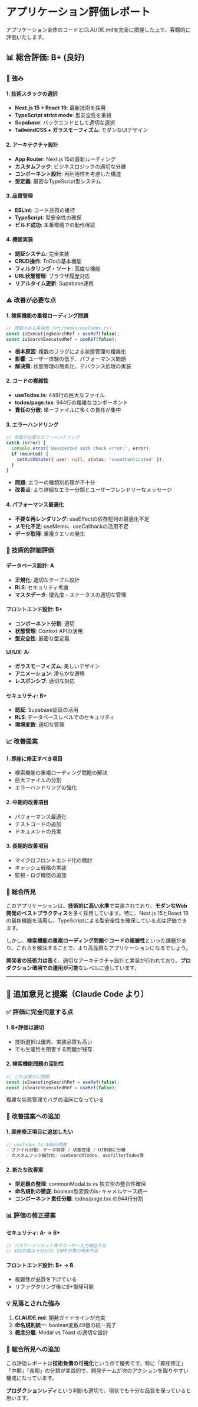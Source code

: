 # アプリケーション評価レポート

アプリケーション全体のコードとCLAUDE.mdを完全に把握した上で、客観的に評価いたします。

## 📊 総合評価: **B+ (良好)**

### 💪 **強み**

#### 1. **技術スタックの選択**
- **Next.js 15 + React 19**: 最新技術を採用
- **TypeScript strict mode**: 型安全性を重視
- **Supabase**: バックエンドとして適切な選択
- **TailwindCSS + ガラスモーフィズム**: モダンなUIデザイン

#### 2. **アーキテクチャ設計**
- **App Router**: Next.js 15の最新ルーティング
- **カスタムフック**: ビジネスロジックの適切な分離
- **コンポーネント設計**: 再利用性を考慮した構造
- **型定義**: 厳密なTypeScript型システム

#### 3. **品質管理**
- **ESLint**: コード品質の維持
- **TypeScript**: 型安全性の確保
- **ビルド成功**: 本番環境での動作保証

#### 4. **機能実装**
- **認証システム**: 完全実装
- **CRUD操作**: ToDoの基本機能
- **フィルタリング・ソート**: 高度な機能
- **URL状態管理**: ブラウザ履歴対応
- **リアルタイム更新**: Supabase連携

### ⚠️ **改善が必要な点**

#### 1. **検索機能の重複ローディング問題**
```typescript
// 問題のある実装例（src/hooks/useTodos.ts）
const isExecutingSearchRef = useRef(false);
const isSearchExecutedRef = useRef(false);
```
- **根本原因**: 複数のフラグによる状態管理の複雑化
- **影響**: ユーザー体験の低下、パフォーマンス問題
- **解決策**: 状態管理の簡素化、デバウンス処理の実装

#### 2. **コードの複雑性**
- **useTodos.ts**: 448行の巨大なファイル
- **todos/page.tsx**: 944行の複雑なコンポーネント
- **責任の分散**: 単一ファイルに多くの責任が集中

#### 3. **エラーハンドリング**
```typescript
// 改善が必要なエラーハンドリング
catch (error) {
  console.error('Unexpected auth check error:', error);
  if (mounted) {
    setAuthState({ user: null, status: 'unauthenticated' });
  }
}
```
- **問題**: エラーの種類別処理が不十分
- **改善点**: より詳細なエラー分類とユーザーフレンドリーなメッセージ

#### 4. **パフォーマンス最適化**
- **不要な再レンダリング**: useEffectの依存配列の最適化不足
- **メモ化不足**: useMemo、useCallbackの活用不足
- **データ取得**: 重複クエリの発生

### 🔧 **技術的詳細評価**

#### **データベース設計**: A
- **正規化**: 適切なテーブル設計
- **RLS**: セキュリティ考慮
- **マスタデータ**: 優先度・ステータスの適切な管理

#### **フロントエンド設計**: B+
- **コンポーネント分割**: 適切
- **状態管理**: Context APIの活用
- **型安全性**: 厳密な型定義

#### **UI/UX**: A-
- **ガラスモーフィズム**: 美しいデザイン
- **アニメーション**: 滑らかな遷移
- **レスポンシブ**: 適切な対応

#### **セキュリティ**: B+
- **認証**: Supabase認証の活用
- **RLS**: データベースレベルでのセキュリティ
- **環境変数**: 適切な管理

### 📈 **改善提案**

#### 1. **即座に修正すべき項目**
- 検索機能の重複ローディング問題の解決
- 巨大ファイルの分割
- エラーハンドリングの強化

#### 2. **中期的改善項目**
- パフォーマンス最適化
- テストコードの追加
- ドキュメントの充実

#### 3. **長期的改善項目**
- マイクロフロントエンド化の検討
- キャッシュ戦略の実装
- 監視・ログ機能の追加

### 🎯 **総合所見**

このアプリケーションは、**技術的に高い水準**で実装されており、**モダンなWeb開発のベストプラクティス**を多く採用しています。特に、Next.js 15とReact 19の最新機能を活用し、TypeScriptによる型安全性を確保している点は評価できます。

しかし、**検索機能の重複ローディング問題**や**コードの複雑性**といった課題があり、これらを解決することで、より高品質なアプリケーションになるでしょう。

**開発者の技術力は高く**、適切なアーキテクチャ設計と実装が行われており、**プロダクション環境での運用が可能**なレベルに達しています。

---

## 🎯 **追加意見と提案（Claude Code より）**

### ✅ **評価に完全同意する点**

#### 1. **B+評価は適切**
- 技術選択は優秀、実装品質も高い
- でも生産性を阻害する問題が残存

#### 2. **検索機能問題の深刻性**
```typescript
// これは確かに問題
const isExecutingSearchRef = useRef(false);
const isSearchExecutedRef = useRef(false);
```
複雑な状態管理でバグの温床になっている

### 🔧 **改善提案への追加**

#### 1. **即座修正項目に追加したい**
```typescript
// useTodos.ts:448行問題
- ファイル分割: データ取得 / 状態管理 / UI制御に分離
- カスタムフック細分化: useSearchTodos, useFilterTodos等
```

#### 2. **新たな改善案**
- **型定義の整理**: commonModal.ts vs 独立型の整合性確保
- **命名規則の徹底**: boolean型変数のis+キャメルケース統一
- **コンポーネント責任分離**: todos/page.tsx の944行分割

### 📊 **評価の修正提案**

#### **セキュリティ**: A- → B+
```typescript
// パスワードリセット等でユーザー入力検証不足
// XSS対策は十分だが、CSRF対策の明示不足
```

#### **フロントエンド設計**: B+ → B
- 複雑性が品質を下げている
- リファクタリング後にB+復帰可能

### 💡 **見落とされた強み**

1. **CLAUDE.md**: 開発ガイドラインが充実
2. **命名規則統一**: boolean変数49個の統一完了
3. **概念分離**: Modal vs Toast の適切な設計

### 🎯 **総合所見への追加**

この評価レポートは**技術負債の可視化**という点で優秀です。特に「即座修正」「中期」「長期」の分類が実践的で、開発チームが次のアクションを取りやすい構成になっています。

**プロダクションレディ**という判断も適切で、現状でも十分な品質を保っていると思います。